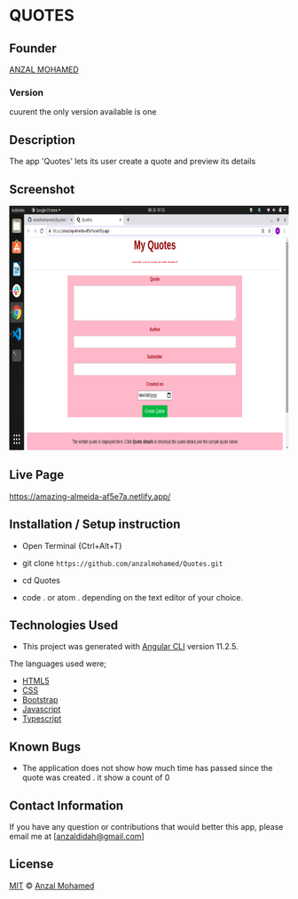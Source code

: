 # QUOTES
## Founder

[ANZAL MOHAMED](https://github.com/anzalmohamed)

### Version
cuurent the only version available is one

## Description
The app 'Quotes' lets its user create a quote and preview its details

## Screenshot
 <img src="/image/screenshot.png" width="900px" height="440px">

## Live Page 
https://amazing-almeida-af5e7a.netlify.app/


## Installation / Setup instruction
* Open Terminal {Ctrl+Alt+T}

* git clone ```https://github.com/anzalmohamed/Quotes.git```

* cd Quotes

* code . or atom . depending on the text editor of your choice.

## Technologies Used
* This project was generated with [Angular CLI](https://github.com/angular/angular-cli) version 11.2.5. 

The languages used were;

* [HTML5](https://github.com/topics/html5)
* [CSS](https://github.com/topics/css3)
* [Bootstrap](https://github.com/topics/bootstrap)
* [Javascript](https://github.com/topics/javascript)
* [Typescript](https://www.typescriptlang.org/)



## Known Bugs

* The application does not show how much time has passed since the quote was created . it show a count of 0

## Contact Information 

If you have any question or contributions that would better this app, please email me at [anzaldidah@gmail.com]

## License
[MIT]() © [Anzal Mohamed](https://github.com/anzalmohamed)
